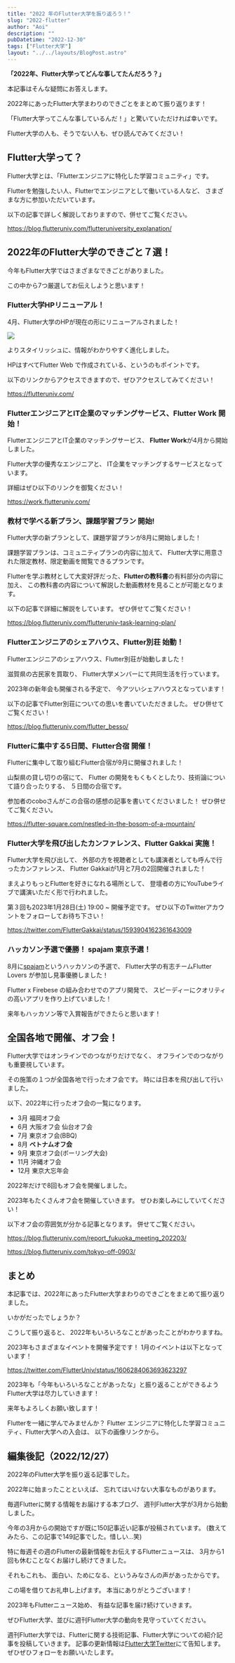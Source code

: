 ```yaml
---
title: "2022 年のFlutter大学を振り返ろう！"
slug: "2022-flutter"
author: "Aoi"
description: ""
pubDatetime: "2022-12-30"
tags: ["Flutter大学"]
layout: "../../layouts/BlogPost.astro"
---
```


**「2022年、Flutter大学ってどんな事してたんだろう？」**

本記事はそんな疑問にお答えします。

2022年にあったFlutter大学まわりのできごとをまとめて振り返ります！

「Flutter大学ってこんな事しているんだ！」と驚いていただければ幸いです。

Flutter大学の人も、そうでない人も、ぜひ読んでみてください！

## Flutter大学って？

Flutter大学とは、「Flutterエンジニアに特化した学習コミュニティ」です。

Flutterを勉強したい人、Flutterでエンジニアとして働いている人など、
さまざまな方に参加いただいています。

以下の記事で詳しく解説しておりますので、併せてご覧ください。

https://blog.flutteruniv.com/flutteruniversity_explanation/

## 2022年のFlutter大学のできごと７選！

今年もFlutter大学ではさまざまなできごとがありました。

この中から7つ厳選してお伝えしようと思います！

### Flutter大学HPリニューアル！

4月、Flutter大学のHPが現在の形にリニューアルされました！

![](/images/wp-content/uploads/2022/12/スクリーンショット-2022-12-27-21.42.26-1024x453.png)

よりスタイリッシュに、情報がわかりやすく進化しました。

HPはすべてFlutter Web で作成されている、というのもポイントです。

以下のリンクからアクセスできますので、ぜひアクセスしてみてください！

https://flutteruniv.com/

### FlutterエンジニアとIT企業のマッチングサービス、Flutter Work 開始！

FlutterエンジニアとIT企業のマッチングサービス、
**Flutter Work**が4月から開始しました。

Flutter大学の優秀なエンジニアと、
IT企業をマッチングするサービスとなっています。

詳細はぜひ以下のリンクを御覧ください！

https://work.flutteruniv.com/

### 教材で学べる新プラン、課題学習プラン 開始!

Flutter大学の新プランとして、課題学習プランが8月に開始しました！

課題学習プランは、コミュニティプランの内容に加えて、
Flutter大学に用意された限定教材、限定動画を閲覧できるプランです。

Flutterを学ぶ教材として大変好評だった、**Flutterの教科書**の有料部分の内容に加え、
この教科書の内容について解説した動画教材を見ることが可能となります。

以下の記事で詳細に解説をしています。
ぜひ併せてご覧ください！

https://blog.flutteruniv.com/flutteruniv-task-learning-plan/

### Flutterエンジニアのシェアハウス、Flutter別荘 始動！

Flutterエンジニアのシェアハウス、Flutter別荘が始動しました！

滋賀県の古民家を買取り、
Flutter大学メンバーにて共同生活を行っています。

2023年の新年会も開催される予定で、
今アツいシェアハウスとなっています！

以下の記事でFlutter別荘についての思いを書いていただきました。
ぜひ併せてご覧ください！

https://blog.flutteruniv.com/flutter_besso/

### Flutterに集中する5日間、Flutter合宿 開催！

Flutterに集中して取り組むFlutter合宿が9月に開催されました！

山梨県の貸し切りの宿にて、
Flutter の開発をもくもくとしたり、技術論について語り合ったりする、
５日間の合宿です。

参加者のcoboさんがこの合宿の感想の記事を書いてくださいました！
ぜひ併せてご覧ください。

https://flutter-square.com/nestled-in-the-bosom-of-a-mountain/

### Flutter大学を飛び出したカンファレンス、Flutter Gakkai 実施！

Flutter大学を飛び出して、
外部の方を視聴者としても講演者としても呼んで行ったカンファレンス、
Flutter Gakkaiが1月と7月の2回開催されました！

まえよりもっとFlutterを好きになれる場所として、
登壇者の方にYouTubeライブで講演いただく形で行われました。

第３回も2023年1月28日(土) 19:00 ~ 開催予定です。
ぜひ以下のTwitterアカウントをフォローしてお待ち下さい！

https://twitter.com/FlutterGakkai/status/1593904162361643009

### ハッカソン予選で優勝！ spajam 東京予選！

8月に[spajam](https://www.spajam.jp/)というハッカソンの予選で、
Flutter大学の有志チームFlutter Lovers が参加し見事優勝しました！

Flutter x Firebese の組み合わせでのアプリ開発で、
スピーディーにクオリティの高いアプリを作り上げていました！

来年もハッカソン等で入賞報告ができたらと思います！

## 全国各地で開催、オフ会！

Flutter大学ではオンラインでのつながりだけでなく、
オフラインでのつながりも重要視しています。

その施策の１つが全国各地で行ったオフ会です。
時には日本を飛び出して行いました。

以下、2022年に行ったオフ会の一覧になります。

- 3月
福岡オフ会
- 6月
大阪オフ会
仙台オフ会
- 7月
東京オフ会(BBQ)
- 8月
**ベトナムオフ会**
- 9月
東京オフ会(ボーリング大会)
- 11月
沖縄オフ会
- 12月
東京大忘年会

2022年だけで8回もオフ会を開催しました。

2023年もたくさんオフ会を開催していきます。
ぜひお楽しみにしていてください！

以下オフ会の雰囲気が分かる記事となります。
併せてご覧ください。

https://blog.flutteruniv.com/report_fukuoka_meeting_202203/

https://blog.flutteruniv.com/tokyo-off-0903/

## まとめ

本記事では、2022年にあったFlutter大学まわりのできごとをまとめて振り返りました。

いかがだったでしょうか？

こうして振り返ると、
2022年もいろいろなことがあったことがわかりますね。

2023年もさまざまなイベントを開催予定です！
1月のイベントは以下となっています！

https://twitter.com/FlutterUniv/status/1606284063693623297

2023年も「今年もいろいろなことがあったな」と振り返ることができるよう
Flutter大学は尽力していきます！

来年もよろしくお願い致します！

Flutterを一緒に学んでみませんか？
Flutter エンジニアに特化した学習コミュニティ、Flutter大学への入会は、
以下の画像リンクから。

## 編集後記（2022/12/27）

2022年のFlutter大学を振り返る記事でした。

2022年に始まったことといえば、
忘れてはいけない大事なものがあります。

毎週Flutterに関する情報をお届けする本ブログ、
週刊Flutter大学が3月から始動しました。

今年の3月からの開始ですが既に150記事近い記事が投稿されています。
(数えてみたら、この記事で149記事でした。惜しい...笑)

特に毎週その週のFlutterの最新情報をお伝えするFlutterニュースは、
3月から1回も休むことなくお届けし続けてきました。

それもこれも、
面白い、ためになる、というみなさんの声があったからです。

この場を借りてお礼申し上げます。
本当にありがとうございます！

2023年もFlutterニュース始め、
有益な記事を届け続けていきます。

ぜひFlutter大学、並びに週刊Flutter大学の動向を見守っていてください。

週刊Flutter大学では、Flutterに関する技術記事、Flutter大学についての紹介記事を投稿していきます。
記事の更新情報は[Flutter大学Twitter](https://twitter.com/FlutterUniv)にて告知します。
ぜひぜひフォローをお願いいたします。